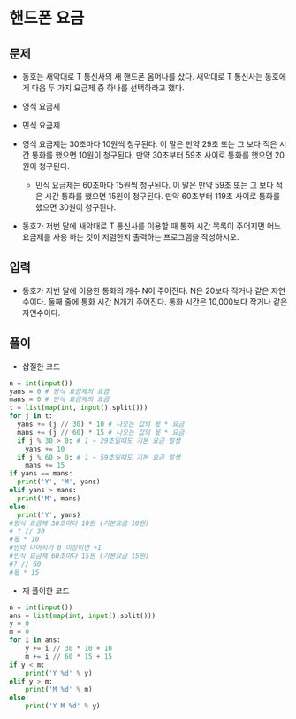 # 핸드폰 요금

## 문제

- 동호는 새악대로 T 통신사의 새 핸드폰 옴머나를 샀다. 새악대로 T 통신사는 동호에게 다음 두 가지 요금제 중 하나를 선택하라고 했다.

- 영식 요금제
- 민식 요금제

- 영식 요금제는 30초마다 10원씩 청구된다. 이 말은 만약 29초 또는 그 보다 적은 시간 통화를 했으면 10원이 청구된다. 만약 30초부터 59초 사이로 통화를 했으면 20원이 청구된다.
  - 민식 요금제는 60초마다 15원씩 청구된다. 이 말은 만약 59초 또는 그 보다 적은 시간 통화를 했으면 15원이 청구된다. 만약 60초부터 119초 사이로 통화를 했으면 30원이 청구된다.

- 동호가 저번 달에 새악대로 T 통신사를 이용할 때 통화 시간 목록이 주어지면 어느 요금제를 사용 하는 것이 저렴한지 출력하는 프로그램을 작성하시오.

## 입력
- 동호가 저번 달에 이용한 통화의 개수 N이 주어진다. N은 20보다 작거나 같은 자연수이다. 둘째 줄에 통화 시간 N개가 주어진다. 통화 시간은 10,000보다 작거나 같은 자연수이다.

## 풀이

- 삽질한 코드

``` Python
n = int(input())
yans = 0 # 영식 요금제의 요금
mans = 0 # 민식 요금제의 요금
t = list(map(int, input().split()))
for j in t:
  yans += (j // 30) * 10 # 나오는 값의 몫 * 요금 
  mans += (j // 60) * 15 # 나오는 값의 몫 * 요금
  if j % 30 > 0: # 1 ~ 29초일때도 기본 요금 발생
    yans += 10
  if j % 60 > 0: # 1 ~ 59초일때도 기본 요금 발생
    mans += 15
if yans == mans:
  print('Y', 'M', yans)  
elif yans > mans:
  print('M', mans)
else:
  print('Y', yans)
#영식 요금제 30초마다 10원 (기본요금 10원)
# ? // 30
#몫 * 10
#만약 나머지가 0 이상이면 +1
#민식 요금제 60초마다 15원 (기본요금 15원)
#? // 60 
#몫 * 15
```

- 재 풀이한 코드
```Python
n = int(input())
ans = list(map(int, input().split()))
y = 0
m = 0
for i in ans:
    y += i // 30 * 10 + 10
    m += i // 60 * 15 + 15
if y < m:
    print('Y %d' % y)
elif y > m:
    print('M %d' % m)
else:
    print('Y M %d' % y)
```
